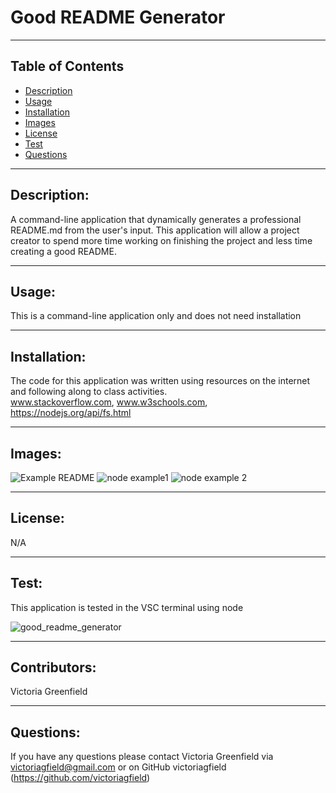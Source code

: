 # Good README Generator

  <hr>

  ## Table of Contents
  * [Description](#description)
  * [Usage](#usage)
  * [Installation](#installation)
  * [Images](#images)
  * [License](#license)
  * [Test](#test)
  * [Questions](#questions)

  <hr>

  ## Description: 
   A command-line application that dynamically generates a professional README.md from the user's input. This application will allow a project creator to spend more time working on finishing the project and less time creating a good README.
 

   <hr>

  ## Usage: 
   This is a command-line application only and does not need installation


   <hr>

   ## Installation: 
   The code for this application was written using resources on the internet and following along to class activities.<br>
   www.stackoverflow.com, www.w3schools.com, https://nodejs.org/api/fs.html
   
   <hr>
   
   ## Images:
   
![Example README](https://user-images.githubusercontent.com/66035385/91083514-6bc68f80-e618-11ea-9ebf-65d2f06fc6f7.jpg)
![node example1](https://user-images.githubusercontent.com/66035385/91083517-6c5f2600-e618-11ea-8de8-54bb4f0525a1.jpg)
![node example 2](https://user-images.githubusercontent.com/66035385/91083513-6b2df900-e618-11ea-9e12-90cea49b57c1.jpg)


   <hr>

   ## License: 
   N/A


   <hr>

   ## Test: 
   This application is tested in the VSC terminal using node
   
   ![good_readme_generator](https://user-images.githubusercontent.com/66035385/91080502-a974e980-e613-11ea-9a10-0719b70a263f.gif)


   <hr>

   ## Contributors: 
   Victoria Greenfield


   <hr>

## Questions: 
If you have any questions please contact Victoria Greenfield via victoriagfield@gmail.com or on GitHub victoriagfield (https://github.com/victoriagfield)

